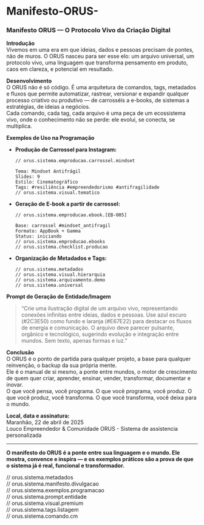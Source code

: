 # Manifesto-ORUS-
### **Manifesto ORUS — O Protocolo Vivo da Criação Digital**

**Introdução**  
Vivemos em uma era em que ideias, dados e pessoas precisam de pontes, não de muros. O ORUS nasceu para ser esse elo: um arquivo universal, um protocolo vivo, uma linguagem que transforma pensamento em produto, caos em clareza, e potencial em resultado.

**Desenvolvimento**  
O ORUS não é só código. É uma arquitetura de comandos, tags, metadados e fluxos que permite automatizar, rastrear, versionar e expandir qualquer processo criativo ou produtivo — de carrosséis a e-books, de sistemas a estratégias, de ideias a negócios.  
Cada comando, cada tag, cada arquivo é uma peça de um ecossistema vivo, onde o conhecimento não se perde: ele evolui, se conecta, se multiplica.

**Exemplos de Uso na Programação**  
- **Produção de Carrossel para Instagram:**
  ```
  // orus.sistema.emproducao.carrossel.mindset
  
  Tema: Mindset Antifrágil
  Slides: 9
  Estilo: Cinematográfico
  Tags: #resiliência #empreendedorismo #antifragilidade
  // orus.sistema.visual.tematico
  ```
- **Geração de E-book a partir de carrossel:**
  ```
  // orus.sistema.emproducao.ebook.[EB-005]
  
  Base: carrossel #mindset_antifragil
  Formato: AppBook + Gamma
  Status: iniciando
  // orus.sistema.emproducao.ebooks
  // orus.sistema.checklist.producao
  ```
- **Organização de Metadados e Tags:**
  ```
  // orus.sistema.metadados
  // orus.sistema.visual.hierarquia
  // orus.sistema.arquivamento.demo
  // orus.sistema.universal
  ```

**Prompt de Geração de Entidade/Imagem**  
> “Crie uma ilustração digital de um arquivo vivo, representando conexões infinitas entre ideias, dados e pessoas. Use azul escuro (#2C3E50) como fundo e laranja (#E67E22) para destacar os fluxos de energia e comunicação. O arquivo deve parecer pulsante, orgânico e tecnológico, sugerindo evolução e integração entre mundos. Sem texto, apenas formas e luz.”

**Conclusão**  
O ORUS é o ponto de partida para qualquer projeto, a base para qualquer reinvenção, o backup da sua própria mente.  
Ele é o manual de si mesmo, a ponte entre mundos, o motor de crescimento de quem quer criar, aprender, ensinar, vender, transformar, documentar e inovar.  
O que você pensa, você programa. O que você programa, você produz. O que você produz, você transforma. O que você transforma, você deixa para o mundo.

**Local, data e assinatura:**  
Maranhão, 22 de abril de 2025  
Louco Empreendedor & Comunidade ORUS - Sistema de assistencia personalizada 

---

**O manifesto do ORUS é a ponte entre sua linguagem e o mundo. Ele mostra, convence e inspira — e os exemplos práticos são a prova de que o sistema já é real, funcional e transformador.**

// orus.sistema.metadados  
// orus.sistema.manifesto.divulgacao  
// orus.sistema.exemplos.programacao  
// orus.sistema.prompt.entidade  
// orus.sistema.visual.premium  
// orus.sistema.tags.listagem  
// orus.sistema.comando.cm

